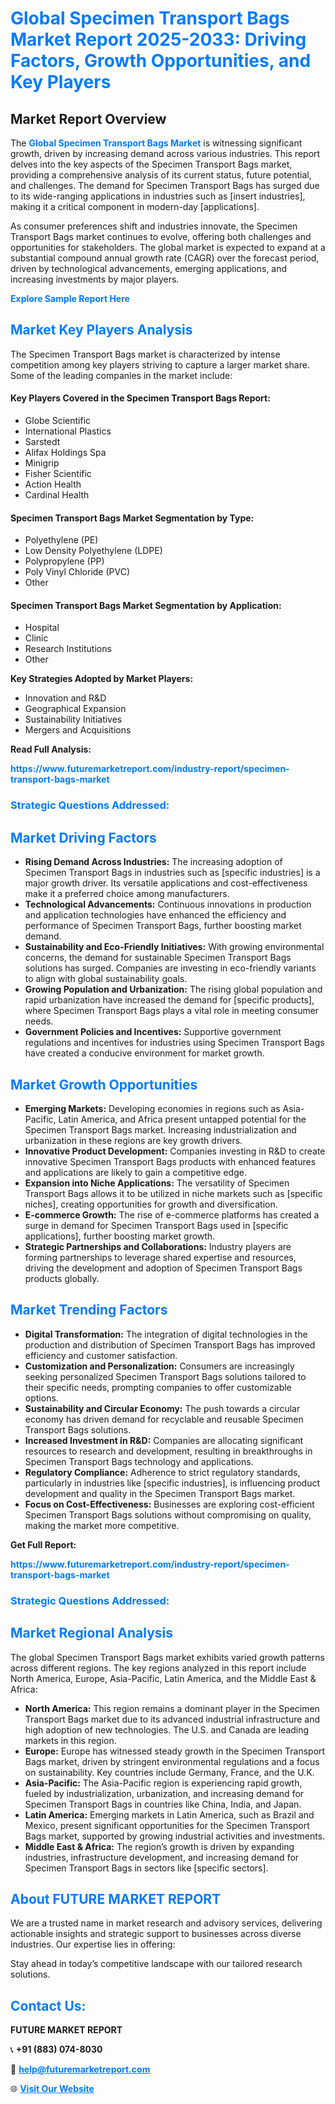 <h1 style="color: #007BFF;">Global Specimen Transport Bags Market Report 2025-2033: Driving Factors, Growth Opportunities, and Key Players</h1>

<section id="overview">
<h2>Market Report Overview</h2>
<p>The <a href="https://www.futuremarketreport.com/industry-report/specimen-transport-bags-market" style="color: #007BFF; text-decoration: none;"><strong>Global Specimen Transport Bags Market</strong></a> is witnessing significant growth, driven by increasing demand across various industries. This report delves into the key aspects of the Specimen Transport Bags market, providing a comprehensive analysis of its current status, future potential, and challenges. The demand for Specimen Transport Bags has surged due to its wide-ranging applications in industries such as [insert industries], making it a critical component in modern-day [applications].</p>
<p>As consumer preferences shift and industries innovate, the Specimen Transport Bags market continues to evolve, offering both challenges and opportunities for stakeholders. The global market is expected to expand at a substantial compound annual growth rate (CAGR) over the forecast period, driven by technological advancements, emerging applications, and increasing investments by major players.</p>
</section>

<section id="overview">
<p><a href="https://www.futuremarketreport.com/request-sample/reportId=114249" style="color: #007BFF; text-decoration: none;"><strong>Explore Sample Report Here</strong></a></p>
</section>

<section id="key-players">
<h2 style="color: #007BFF;">Market Key Players Analysis</h2>
<p>The Specimen Transport Bags market is characterized by intense competition among key players striving to capture a larger market share. Some of the leading companies in the market include:</p>
<h4>Key Players Covered in the Specimen Transport Bags Report:</h4>
<ul><li>Globe Scientific</li><li>International Plastics</li><li>Sarstedt</li><li>Alifax Holdings Spa</li><li>Minigrip</li><li>Fisher Scientific</li><li>Action Health</li><li>Cardinal Health</li></ul>
<h4>Specimen Transport Bags Market Segmentation by Type:</h4>
<ul><li>Polyethylene (PE)</li><li>Low Density Polyethylene (LDPE)</li><li>Polypropylene (PP)</li><li>Poly Vinyl Chloride (PVC)</li><li>Other</li></ul>

<h4>Specimen Transport Bags Market Segmentation by Application:</h4>
<ul><li>Hospital</li><li>Clinic</li><li>Research Institutions</li><li>Other</li></ul>
<p><strong>Key Strategies Adopted by Market Players:</strong></p>
<ul>
<li>Innovation and R&D</li>
<li>Geographical Expansion</li>
<li>Sustainability Initiatives</li>
<li>Mergers and Acquisitions</li>
</ul>
</section>

<section>
<p><strong>Read Full Analysis: </strong></p><a href="https://www.futuremarketreport.com/industry-report/specimen-transport-bags-market" style="color: #007BFF; text-decoration: none;"><strong>https://www.futuremarketreport.com/industry-report/specimen-transport-bags-market</strong></a>
<h3 style="color: #007BFF;">Strategic Questions Addressed:</h3>
</section>

<section id="driving-factors">
<h2 style="color: #007BFF;">Market Driving Factors</h2>
<ul>
<li><strong>Rising Demand Across Industries:</strong> The increasing adoption of Specimen Transport Bags in industries such as [specific industries] is a major growth driver. Its versatile applications and cost-effectiveness make it a preferred choice among manufacturers.</li>
<li><strong>Technological Advancements:</strong> Continuous innovations in production and application technologies have enhanced the efficiency and performance of Specimen Transport Bags, further boosting market demand.</li>
<li><strong>Sustainability and Eco-Friendly Initiatives:</strong> With growing environmental concerns, the demand for sustainable Specimen Transport Bags solutions has surged. Companies are investing in eco-friendly variants to align with global sustainability goals.</li>
<li><strong>Growing Population and Urbanization:</strong> The rising global population and rapid urbanization have increased the demand for [specific products], where Specimen Transport Bags plays a vital role in meeting consumer needs.</li>
<li><strong>Government Policies and Incentives:</strong> Supportive government regulations and incentives for industries using Specimen Transport Bags have created a conducive environment for market growth.</li>
</ul>
</section>

<section id="growth-opportunities">
<h2 style="color: #007BFF;">Market Growth Opportunities</h2>
<ul>
<li><strong>Emerging Markets:</strong> Developing economies in regions such as Asia-Pacific, Latin America, and Africa present untapped potential for the Specimen Transport Bags market. Increasing industrialization and urbanization in these regions are key growth drivers.</li>
<li><strong>Innovative Product Development:</strong> Companies investing in R&D to create innovative Specimen Transport Bags products with enhanced features and applications are likely to gain a competitive edge.</li>
<li><strong>Expansion into Niche Applications:</strong> The versatility of Specimen Transport Bags allows it to be utilized in niche markets such as [specific niches], creating opportunities for growth and diversification.</li>
<li><strong>E-commerce Growth:</strong> The rise of e-commerce platforms has created a surge in demand for Specimen Transport Bags used in [specific applications], further boosting market growth.</li>
<li><strong>Strategic Partnerships and Collaborations:</strong> Industry players are forming partnerships to leverage shared expertise and resources, driving the development and adoption of Specimen Transport Bags products globally.</li>
</ul>
</section>

<section id="trending-factors">
<h2 style="color: #007BFF;">Market Trending Factors</h2>
<ul>
<li><strong>Digital Transformation:</strong> The integration of digital technologies in the production and distribution of Specimen Transport Bags has improved efficiency and customer satisfaction.</li>
<li><strong>Customization and Personalization:</strong> Consumers are increasingly seeking personalized Specimen Transport Bags solutions tailored to their specific needs, prompting companies to offer customizable options.</li>
<li><strong>Sustainability and Circular Economy:</strong> The push towards a circular economy has driven demand for recyclable and reusable Specimen Transport Bags solutions.</li>
<li><strong>Increased Investment in R&D:</strong> Companies are allocating significant resources to research and development, resulting in breakthroughs in Specimen Transport Bags technology and applications.</li>
<li><strong>Regulatory Compliance:</strong> Adherence to strict regulatory standards, particularly in industries like [specific industries], is influencing product development and quality in the Specimen Transport Bags market.</li>
<li><strong>Focus on Cost-Effectiveness:</strong> Businesses are exploring cost-efficient Specimen Transport Bags solutions without compromising on quality, making the market more competitive.</li>
</ul>
</section>

<section>
<p><strong>Get Full Report: </strong></p><a href="https://www.futuremarketreport.com/industry-report/specimen-transport-bags-market" style="color: #007BFF; text-decoration: none;"><strong>https://www.futuremarketreport.com/industry-report/specimen-transport-bags-market</strong></a>
<h3 style="color: #007BFF;">Strategic Questions Addressed:</h3>
</section>


<section id="regional-analysis">
<h2 style="color: #007BFF;">Market Regional Analysis</h2>
<p>The global Specimen Transport Bags market exhibits varied growth patterns across different regions. The key regions analyzed in this report include North America, Europe, Asia-Pacific, Latin America, and the Middle East & Africa:</p>
<ul>
<li><strong>North America:</strong> This region remains a dominant player in the Specimen Transport Bags market due to its advanced industrial infrastructure and high adoption of new technologies. The U.S. and Canada are leading markets in this region.</li>
<li><strong>Europe:</strong> Europe has witnessed steady growth in the Specimen Transport Bags market, driven by stringent environmental regulations and a focus on sustainability. Key countries include Germany, France, and the U.K.</li>
<li><strong>Asia-Pacific:</strong> The Asia-Pacific region is experiencing rapid growth, fueled by industrialization, urbanization, and increasing demand for Specimen Transport Bags in countries like China, India, and Japan.</li>
<li><strong>Latin America:</strong> Emerging markets in Latin America, such as Brazil and Mexico, present significant opportunities for the Specimen Transport Bags market, supported by growing industrial activities and investments.</li>
<li><strong>Middle East & Africa:</strong> The region’s growth is driven by expanding industries, infrastructure development, and increasing demand for Specimen Transport Bags in sectors like [specific sectors].</li>
</ul>
</section>

<footer>
<h2 style="color: #007BFF;">About FUTURE MARKET REPORT</h2>
<p>We are a trusted name in market research and advisory services, delivering actionable insights and strategic support to businesses across diverse industries. Our expertise lies in offering:</p>

<p>Stay ahead in today’s competitive landscape with our tailored research solutions.</p>

<h2 style="color: #007BFF;">Contact Us:</h2>
<p><strong>FUTURE MARKET REPORT</strong></p>
<p>📞 <strong>+91 (883) 074-8030</strong></p>
<p>📧 <strong><a href="mailto:help@futuremarketreport.com" style="color: #007BFF;">help@futuremarketreport.com</a></strong></p>
<p>🌐 <strong><a href="https://www.futuremarketreport.com/" style="color: #007BFF;">Visit Our Website</a></strong></p>
</footer>